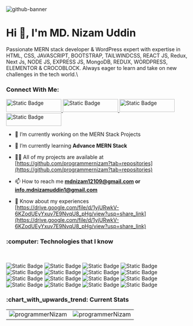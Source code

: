 <img src="https://i.ibb.co/r0D1V30/github-banner.jpg" alt="github-banner" border="0">
<h1 align="left">Hi 👋, I'm MD. Nizam Uddin</h1>
<p>Passionate MERN stack developer & WordPress expert with expertise in HTML, CSS, JAVASCRIPT, BOOTSTRAP, TAILWINDCSS, REACT JS, Redux, Next Js, NODE JS, EXPRESS JS, MongoDB, REDUX, WORDPRESS, ELEMENTOR & CROCOBLOCK. Always eager to learn and take on new challenges in the tech world.\</p>
<h3 align="left">Connect With Me:</h3>
<p align="left">
  <a target="blank" href="https://www.linkedin.com/in/programmernizam/">
  <img alt="Static Badge" src="https://img.shields.io/badge/LINKEDIN-%230A66C2?style=for-the-badge&logo=LINKEDIN" alt="linkedin_logo" style="width:150px;height:35px">
  </a>
  <a target="blank" href="https://www.facebook.com/programmerNizam1">
  <img alt="Static Badge" src="https://img.shields.io/badge/FACEBOOK-%230866FF?style=for-the-badge&logo=FACEBOOK" alt="facebook_logo" style="width:150px;height:35px">
  </a>
  <a target="blank" href="https://twitter.com/programmerNizam">
  <img alt="Static Badge" src="https://img.shields.io/badge/TWITTER-%231D9BF0?style=for-the-badge&logo=TWITTER&logoColor=%23FFF" alt="twitter_logo" style="width:150px;height:35px">
  </a>
  <a target="blank" href="https://www.instagram.com/programmernizam/">
  <img alt="Static Badge" src="https://img.shields.io/badge/INSTAGRAM-%23E4405F?style=for-the-badge&logo=INSTAGRAM&logoColor=%23FFF" alt="instagram_logo" style="width:150px;height:35px">
  </a>
</p>

- 🔭 I’m currently working on the MERN Stack Projects

- 🌱 I’m currently learning **Advance MERN Stack**

- 👨‍💻 All of my projects are available at [https://github.com/programmernizam?tab=repositories](https://github.com/programmernizam?tab=repositories)

- 📫 How to reach me **mdnizam12109@gmail.com or info.mdnizamuddin1@gmail.com**

- 📄 Know about my experiences [https://drive.google.com/file/d/1yjURwkV-6KZodUEyYxuv7E9NvqU8_pHg/view?usp=share_link](https://drive.google.com/file/d/1yjURwkV-6KZodUEyYxuv7E9NvqU8_pHg/view?usp=share_link)


<h3 align="left">:computer: Technologies that I know</h3>
<br/>
<p align="left">
  <img alt="Static Badge" src="https://img.shields.io/badge/HTML5-%23E34F26?style=for-the-badge&logo=html5&logoColor=%23fff" alt="html_logo"/>
  <img alt="Static Badge" src="https://img.shields.io/badge/CSS3-%231572B6?style=for-the-badge&logo=css3&logoColor=%23fff" alt="css_logo">
  <img alt="Static Badge" src="https://img.shields.io/badge/BOOTSTRAP-%237952B3?style=for-the-badge&logo=bootstrap&logoColor=%23fff" alt="bootstrap_logo">
  <img alt="Static Badge" src="https://img.shields.io/badge/TAILWIND%20CSS-%2306B6D4?style=for-the-badge&logo=tailwindcss&logoColor=%23fff" alt="tailwind_logo">
  <img alt="Static Badge" src="https://img.shields.io/badge/JAVASCRIPT-%23F7DF1E?style=for-the-badge&logo=JAVASCRIPT&logoColor=%23fff" atl="javascript_logo">
  <img alt="Static Badge" src="https://img.shields.io/badge/TYPESCRIPT-%233178C6?style=for-the-badge&logo=TYPESCRIPT&logoColor=%23fff" alt="typescript_logo">
  <img alt="Static Badge" src="https://img.shields.io/badge/REACT%20JS-%2361DAFB?style=for-the-badge&logo=REACT&logoColor=%23fff" alt="react_logo">
  <img alt="Static Badge" src="https://img.shields.io/badge/NEXT%20JS-%23000000?style=for-the-badge&logo=nextdotjs&logoColor=%23fff" alt="nextjs_logo">
  <img alt="Static Badge" src="https://img.shields.io/badge/REDUX-%23764ABC?style=for-the-badge&logo=REDUX&logoColor=%23fff" alt="redux_logo">
  <img alt="Static Badge" src="https://img.shields.io/badge/NODE%20JS-%23339933?style=for-the-badge&logo=nodedotjs&logoColor=%23fff" alt="node_logo">
  <img alt="Static Badge" src="https://img.shields.io/badge/EXPRESS%20JS-%23000000?style=for-the-badge&logo=EXPRESS&logoColor=%23fff" alt="express_logo">
  <img alt="Static Badge" src="https://img.shields.io/badge/MONGODB-%2347A248?style=for-the-badge&logo=mongodb&logoColor=%23fff" alt="mongodb_logo">
  <img alt="Static Badge" src="https://img.shields.io/badge/WORDPRESS-%2321759B?style=for-the-badge&logo=WORDPRESS&logoColor=%23fff" alt="wordpress_logo">
  <img alt="Static Badge" src="https://img.shields.io/badge/ELEMENTOR-%2392003B?style=for-the-badge&logo=ELEMENTOR&logoColor=%23fff" alt="elementor_logo">
  <img alt="Static Badge" src="https://img.shields.io/badge/JSON%20WEB%20TOKENS-%23000000?style=for-the-badge&logo=JSON%20WEB%20TOKENS&logoColor=%23fff" alt="jwt_logo">
  <img alt="Static Badge" src="https://img.shields.io/badge/WOOCOMMERCE-%2396588A?style=for-the-badge&logo=WOOCOMMERCE&logoColor=%23fff" alt="woocommerce_log">
</p> 

<h3 align="left">:chart_with_upwards_trend: Current Stats</h3>

<p align="center">
  <table>
    <tr>
      <td><img alt="programmerNizam" src="https://github-readme-stats.vercel.app/api/top-langs/?username=programmernizam&langs_count=12&theme=holi&layout=compact"></td>
      <td><img src="https://github-readme-streak-stats.herokuapp.com?user=programmernizam&theme=react&hide_border=true&background=0D1117&stroke=0D1117&fire=FF1CF7&sideLabels=00F0FF&currStreakNum=FF1CF7&ring=FF1CF7&currStreakLabel=FF1CF7&sideNums=00F0FF" alt="programmerNizam"/></td>
    </tr>
  </table>
</p>


